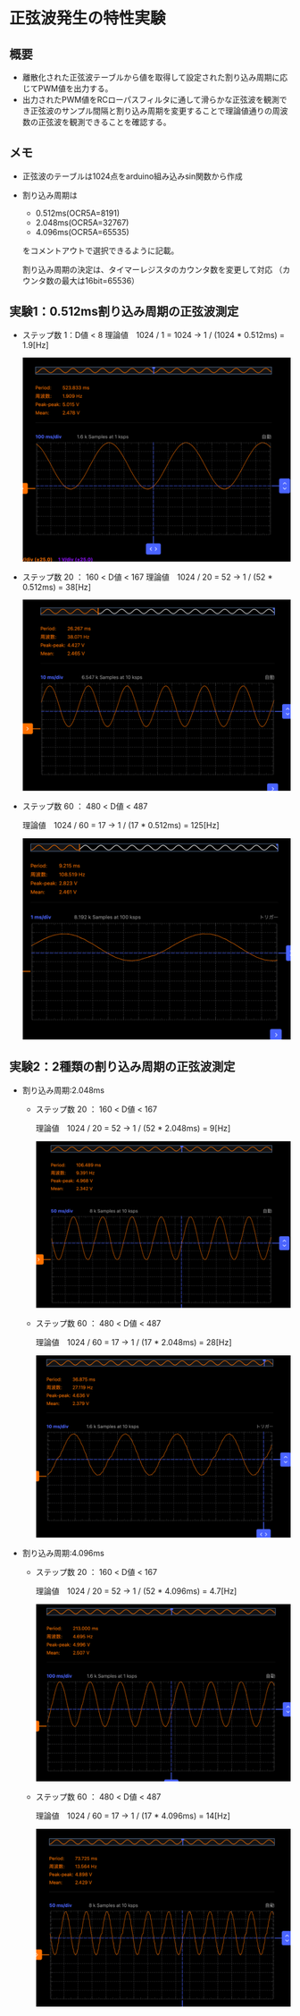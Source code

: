 # 正弦波発生の特性実験

## 概要
* 離散化された正弦波テーブルから値を取得して設定された割り込み周期に応じてPWM値を出力する。
* 出力されたPWM値をRCローパスフィルタに通して滑らかな正弦波を観測でき正弦波のサンプル間隔と割り込み周期を変更することで理論値通りの周波数の正弦波を観測できることを確認する。

## メモ
* 正弦波のテーブルは1024点をarduino組み込みsin関数から作成
* 割り込み周期は
  * 0.512ms(OCR5A=8191)
  * 2.048ms(OCR5A=32767)
  * 4.096ms(OCR5A=65535)

  をコメントアウトで選択できるように記載。

  割り込み周期の決定は、タイマーレジスタのカウンタ数を変更して対応
  （カウンタ数の最大は16bit=65536）

## 実験1：0.512ms割り込み周期の正弦波測定

* ステップ数 1：D値 < 8
   理論値　1024 / 1 = 1024 → 1 / (1024 * 0.512ms) =  1.9[Hz]

   ![top](./pic_SINEGen/singen_0512_S01.png "top")


* ステップ数 20 ： 160 < D値 < 167 
   理論値　1024 / 20 = 52 → 1 / (52 * 0.512ms) =  38[Hz]

   ![top](./pic_SINEGen/singen_0512_S20.png "top")

* ステップ数 60 ： 480 < D値 < 487

   理論値　1024 / 60 = 17 → 1 / (17 * 0.512ms) =  125[Hz]

   ![top](./pic_SINEGen/singen_0512_S60.png "top")

## 実験2：2種類の割り込み周期の正弦波測定
* 割り込み周期:2.048ms
  * ステップ数 20 ： 160 < D値 < 167 

     理論値　1024 / 20 = 52 → 1 / (52 * 2.048ms) =  9[Hz]
 
     ![top](./pic_SINEGen/singen_2048_S20.png "top")

  * ステップ数 60 ： 480 < D値 < 487

     理論値　1024 / 60 = 17 → 1 / (17 * 2.048ms) =  28[Hz]

     ![top](./pic_SINEGen/singen_2048_S60.png "top")

* 割り込み周期:4.096ms
  * ステップ数 20 ： 160 < D値 < 167 

     理論値　1024 / 20 = 52 → 1 / (52 * 4.096ms) =  4.7[Hz]

     ![top](./pic_SINEGen/singen_4096_S20.png "top")

  * ステップ数 60 ： 480 < D値 < 487

     理論値　1024 / 60 = 17 → 1 / (17 * 4.096ms) =  14[Hz]     

     ![top](./pic_SINEGen/singen_4096_S60.png "top")